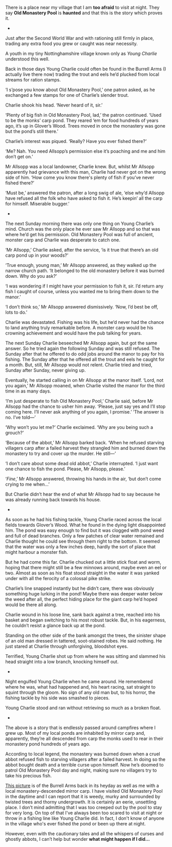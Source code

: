 There is a place near my village that I am **too afraid** to visit at night. They say **Old Monastery Pool** is **haunted** and that this is the story which proves it.

*

Just after the Second World War and with rationing still firmly in place, trading any extra food you grew or caught was near necessity.

A youth in my tiny Nottinghamshire village known only as *Young Charlie* understood this well. 

Back in those days Young Charlie could often be found in the Burrell Arms (I actually live there now) trading the trout and eels he’d plucked from local streams for ration stamps.

‘I s’pose you know about Old Monastery Pool,’ one patron asked, as he exchanged a few stamps for one of Charlie’s slender trout.

Charlie shook his head. ‘Never heard of it, sir.’

‘Plenty of big fish in Old Monastery Pool, lad,’ the patron continued. ‘Used to be the monks’ carp pond. They reared ‘em for food hundreds of years ago, it’s up in Glover’s Wood. Trees moved in once the monastery was gone but the pond’s still there.’

Charlie’s interest was piqued. ‘Really? Have you ever fished there?’

‘Me? Nah. You need Allsopp’s permission else it’s poaching and me and him don’t get on.’

Mr Allsopp was a local landowner, Charlie knew. But, whilst Mr Allsopp apparently had grievance with this man, Charlie had never got on the wrong side of him. ‘How come you know there's plenty of fish if you’ve never fished there?’

‘Must be,’ answered the patron, after a long swig of ale, ‘else why’d Allsopp have refused all the folk who have asked to fish it. He’s keepin’ all the carp for himself. Miserable bugger.’

*

The next Sunday morning there was only one thing on Young Charlie’s mind. Church was the only place he ever saw Mr Allsopp and so that was where he’d get his permission. Old Monastery Pool was full of ancient, monster carp and Charlie was desperate to catch one.

‘Mr Allsopp,’ Charlie asked, after the service, ‘is it true that there’s an old carp pond up in your woods?’

‘True enough, young man,’ Mr Allsopp answered, as they walked up the narrow church path. ‘It belonged to the old monastery before it was burned down. Why do you ask?’

‘I was wondering if I might have your permission to fish it, sir. I’d return any fish I caught of course, unless you wanted me to bring them down to the manor.’

‘I don’t think so,’ Mr Allsopp answered dismissively. ‘Now, I’d best be off, lots to do.’

Charlie was devastated. Fishing was his life, but he’d never had the chance to land anything truly remarkable before. A monster carp would be his crowning achievement and would have the pub talking for years.

The next Sunday Charlie beseeched Mr Allsopp again, but got the same answer. So he tried again the following Sunday and was still refused. The Sunday after that he offered to do odd jobs around the manor to pay for his fishing. The Sunday after that he offered all the trout and eels he caught for a month. But, still, Mr Allsopp would not relent. Charlie tried and tried, Sunday after Sunday, never giving up.

Eventually, he started calling in on Mr Allsopp at the manor itself. ‘Lord, not you again,’ Mr Allsopp moaned, when Charlie visited the manor for the third time in as many days.

‘I’m just desperate to fish Old Monastery Pool,’ Charlie said, before Mr Allsopp had the chance to usher him away. ‘Please, just say yes and I’ll stop coming here. I’ll never ask anything of you again, I promise.’
‘The answer is no. I’ve told—’

‘Why won’t you let me?’ Charlie exclaimed. ‘Why are you being such a grouch?’

‘Because of the abbot,’ Mr Allsopp barked back. ‘When he refused starving villagers carp after a failed harvest they strangled him and burned down the monastery to try and cover up the murder. He still—’

‘I don’t care about some dead old abbot,’ Charlie interrupted. ‘I just want one chance to fish the pond. Please, Mr Allsopp, please.’

‘*Fine*,’ Mr Allsopp answered, throwing his hands in the air, ‘but don’t come crying to me when…’

But Charlie didn’t hear the end of what Mr Allsopp had to say because he was already running back towards his house.

*

As soon as he had his fishing tackle, Young Charlie raced across the local fields towards Glover’s Wood. What he found in the dying light disappointed him. The pond was easy enough to find but it was clogged with pond weed and full of dead branches. Only a few patches of clear water remained and Charlie thought he could see through them right to the bottom. It seemed that the water was only a few inches deep, hardly the sort of place that might harbour a monster fish.

But he had come this far. Charlie chucked out a little stick float and worm, hoping that there might still be a few minnows around, maybe even an eel or two. Almost as soon as his float stood straight in the water it was yanked under with all the ferocity of a colossal pike strike. 

Charlie’s line snapped instantly but he didn’t care, there was obviously something huge lurking in the pond! Maybe there was deeper water below the weed after all, the perfect hiding place for the giant carp he’d hoped would be there all along.

Charlie wound in his loose line, sank back against a tree, reached into his basket and began switching to his most robust tackle. But, in his eagerness, he couldn’t resist a glance back up at the pond.

Standing on the other side of the bank amongst the trees, the sinister shape of an old man dressed in tattered, soot-stained robes. He said nothing. He just stared at Charlie through unforgiving, bloodshot eyes.

Terrified, Young Charlie shot up from where he was sitting and slammed his head straight into a low branch, knocking himself out.

*

Night engulfed Young Charlie when he came around. He remembered where he was, what had happened and, his heart racing, sat straight to squint through the gloom. No sign of any old man but, to his horror, the fishing tackle by his side was smashed to pieces.

Young Charlie stood and ran without retrieving so much as a broken float.

*

The above is a story that is endlessly passed around campfires where I grew up. Most of my local ponds are inhabited by mirror carp and, apparently, they’re all descended from carp the monks used to rear in their monastery pond hundreds of years ago.

According to local legend, the monastery was burned down when a cruel abbot refused fish to starving villagers after a failed harvest. In doing so the abbot bought death and a terrible curse upon himself. Now he’s doomed to patrol Old Monastery Pool day and night, making sure no villagers try to take his precious fish.

[This picture](https://i.redd.it/dm2js4l558o91.jpg) is of the Burrell Arms back in its heyday as well as me with a local monastery-descended mirror carp. I have visited Old Monastery Pool in the daytime and I can report that it is weedy, murky and surrounded by twisted trees and thorny undergrowth. It is certainly an eerie, unsettling place. I don’t mind admitting that I was too creeped out by the pool to stay for very long. On top of that I've always been too scared to visit at night or throw in a fishing line like Young Charlie did. In fact, I don't know of anyone in the village who's ever fished the pond or been up there at night.

However, even with the cautionary tales and all the whispers of curses and ghostly abbots, I can’t help but wonder **what might happen if I did…**